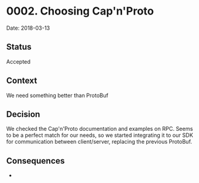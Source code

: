 # 0002. Choosing Cap'n'Proto

Date: 2018-03-13

## Status

Accepted

## Context

We need something better than ProtoBuf

## Decision

We checked the Cap'n'Proto documentation and examples on RPC.
Seems to be a perfect match for our needs, so we started integrating it to our SDK for communication between client/server, replacing the previous ProtoBuf.

## Consequences

-